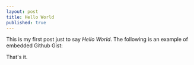 ```yaml
---
layout: post
title: Hello World
published: true
---
```


This is my first post just to say *Hello World*.
The following is an example of embedded Github Gist:

<code data-gist-id="<7819916>"></code>

That's it.
